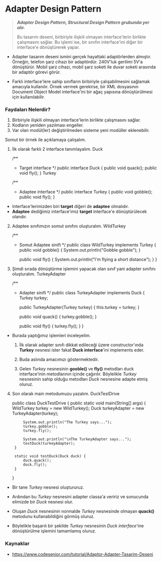 # Adapter Design Pattern

>_**Adapter Design Pattern, Structural Design Pattern grubunda yer alır.**_
>
>Bu tasarım deseni, birbiriyle ilişkili olmayan interface'lerin birlikte çalışmasını sağlar. Bu işlemi ise, bir sınıfın interface'ini diğer bir interface'e dönüştürerek yapar.

&NewLine;
* Adapter tasarım deseni ismini gerçek hayattaki adaptörlerden almıştır. Örneğin, telefon şarz cihazı bir adaptördür. 240V'luk gerilimi 5V'a dönüştürür. Mobil şarz cihazı, mobil şarz soketi ile duvar soketi arasında bir adaptör görevi görür.


* Farklı interface'lere sahip sınıfların birbiriyle çalışabilmesini sağlamak amacıyla kullanılır. Örnek vermek gerekirse, bir XML dosyasının Document Object Model interface'ini bir ağaç yapısına dönüştürülmesi için kullanılabilir.

### Faydaları Nelerdir?
1. Birbiriyle ilişkili olmayan interface'lerin birlikte çalışmasını sağlar.
2. Kodların yeniden yazılması engeller.
3. Var olan modül(ler) değiştirilmeden sisteme yeni modüller eklenebilir.

Somut bir örnek ile açıklamaya çalışalım.

1. İlk olarak farklı 2 interface tanımlayalım.
&NewLine;
Duck

    /**
    * Target interface
    */
    public interface Duck {
        public void quack();
        public void fly();
    }
Turkey

    /**
    * Adaptee interface
    */
    public interface Turkey {
        public void gobble();
        public void fly();
    }

* Interface'lerimizden biri **target** diğeri de **adaptee** olmalıdır.
* **Adaptee** dediğimiz interface'imiz **target** interface'e dönüştürülecek olandır.

2. Adaptee sınıfımızın somut sınıfını oluşturalım.
&NewLine;
WildTurkey

    /**
    * Somut Adaptee sinifi
    */
    public class WildTurkey implements Turkey {
        public void gobble() {
            System.out.println("Gobble gobble");
        }

        public void fly() {
            System.out.println("I'm flying a short distance");
        }
    }

3. Şimdi sırada dönüştürme işlemini yapacak olan sınıf yani adapter sınıfını oluşturalım.
&NewLine;
TurkeyAdapter

    /**
    * Adapter sinifi
    */
    public class TurkeyAdapter implements Duck {
        Turkey turkey;

        public TurkeyAdapter(Turkey turkey) {
            this.turkey = turkey;
        }

        public void quack() {
            turkey.gobble();
        }

        public void fly() {
            turkey.fly();
        }
    }

* Burada yaptığımız işlemleri inceleyelim.
  1. İlk olarak adapter sınıfı dikkat edileceği üzere constructor'ında **Turkey** nesnesi ister fakat **Duck interface**'ini implements eder.

  2. Buda aslında amacımızı göstermektedir.

  3. Gelen _Turkey_ nesnesinin **gooble()** ve **fly()** metodları duck interface'inin metodlarının içinde çağırılır. Böylelikle _Turkey_ nesnesinin sahip olduğu metodları _Duck_ nesnesine adapte etmiş oluruz.

4. Son olarak main metodumuzu yazalım.
&NewLine;
DuckTestDrive

    public class DuckTestDrive {
        public static void main(String[] args) {
            WildTurkey turkey = new WildTurkey();
            Duck turkeyAdapter = new TurkeyAdapter(turkey);

            System.out.println("The Turkey says...");
            turkey.gobble();
            turkey.fly();

            System.out.println("\nThe TurkeyAdapter says...");
            testDuck(turkeyAdapter);
        }

        static void testDuck(Duck duck) {
            duck.quack();
            duck.fly();
        }
    }

* Bir tane _Turkey_ nesnesi oluştururuz.

* Ardından bu _Turkey_ nesnesini adapter classa'a veririz ve sonucunda elimizde bir _Duck_ nesnesi olur.

* Oluşan _Duck_ nesnesinin normalde _Turkey_ nesnesinde olmayan **quack()** metodunu kullanabildiğini görmüş oluruz.

* Böylelikle başarılı bir şekilde _Turkey_ nesnesinin _Duck interface_'ine dönüştürülme işlemini tamamlamış oluruz.
### Kaynaklar

- https://www.codesenior.com/tutorial/Adaptor-Adapter-Tasarim-Deseni